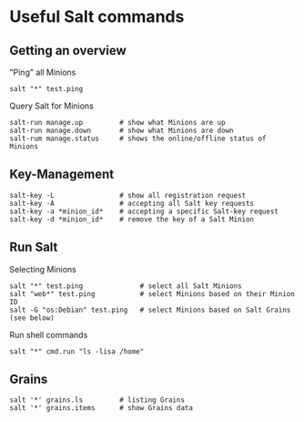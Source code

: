 Useful Salt commands
====================

Getting an overview
-------------------


"Ping" all Minions
```
salt "*" test.ping
```

Query Salt for Minions
```
salt-run manage.up         # show what Minions are up
salt-run manage.down       # show what Minions are down
salt-rum manage.status     # shows the online/offline status of Minions
```

Key-Management
--------------


```
salt-key -L                # show all registration request
salt-key -A                # accepting all Salt key requests
salt-key -a *minion_id*    # accepting a specific Salt-key request
salt-key -d *minion_id*    # remove the key of a Salt Minion
```

Run Salt
--------


Selecting Minions
```
salt "*" test.ping              # select all Salt Minions
salt "web*" test.ping           # select Minions based on their Minion ID
salt -G "os:Debian" test.ping   # select Minions based on Salt Grains (see below)
```

Run shell commands
```
salt "*" cmd.run "ls -lisa /home"
```


Grains
------


```
salt '*' grains.ls         # listing Grains
salt '*' grains.items      # show Grains data
```


